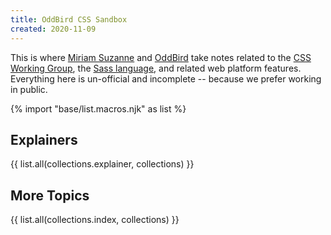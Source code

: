 ```yaml
---
title: OddBird CSS Sandbox
created: 2020-11-09
---
```


This is where
[Miriam Suzanne](https://oddbird.net/authors/miriam/)
and [OddBird](https://oddbird.net/)
take notes
related to the
[CSS Working Group](https://github.com/w3c/csswg-drafts/),
the [Sass language](https://sass-lang.com/),
and related web platform features.
Everything here is un-official and incomplete --
because we prefer working in public.

[gh]: https://github.com/oddbird/css-sandbox
[drafts]: https://github.com/w3c/csswg-drafts/issues

{% import "base/list.macros.njk" as list %}

## Explainers

{{ list.all(collections.explainer, collections) }}

## More Topics

{{ list.all(collections.index, collections) }}
